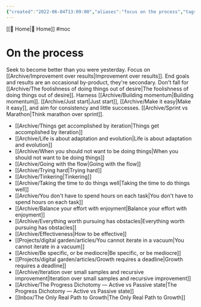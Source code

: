 ```yaml
---
{"created":"2022-06-04T13:09:00","aliases":"focus on the process","tags":["moc"],"dg-publish":true,"permalink":"/resources/mo-cs/on-the-process-mo-c/","dgPassFrontmatter":true,"updated":"2024-12-21T15:05:46.805+01:00"}
---
```


[[ Home\| Home]] #moc 
# On the process

Seek to become better than you were yesterday. 
Focus on [[Archive/Improvement over results\|Improvement over results]]. End goals and results are an occasional by-product, they're secondary. Don't fall for [[Archive/The foolishness of doing things out of desire\|The foolishness of doing things out of desire]]. Harness [[Archive/Building momentum\|Building momentum]]. 
[[Archive/Just start\|Just start]], [[Archive/Make it easy\|Make it easy]], and aim for consistency and little successes. [[Archive/Sprint vs Marathon\|Think marathon over sprint]].

- [[Archive/Things get accomplished by iteration\|Things get accomplished by iteration]]
- [[Archive/Life is about adaptation and evolution\|Life is about adaptation and evolution]]
- [[Archive/When you should not want to be doing things\|When you should not want to be doing things]]
- [[Archive/Going with the flow\|Going with the flow]]
- [[Archive/Trying hard\|Trying hard]]
- [[Archive/Tinkering\|Tinkering]]
- [[Archive/Taking the time to do things well\|Taking the time to do things well]]
- [[Archive/You don't have to spend hours on each task\|You don't have to spend hours on each task]]
- [[Archive/Balance your effort with enjoyment\|Balance your effort with enjoyment]]
- [[Archive/Everything worth pursuing has obstacles\|Everything worth pursuing has obstacles]]
- [[Archive/Effectiveness\|How to be effective]]
- [[Projects/digital garden/articles/You cannot iterate in a vacuum\|You cannot iterate in a vacuum]]
- [[Archive/Be specific, or be mediocre\|Be specific, or be mediocre]]
- [[Projects/digital garden/articles/Growth requires a deadline\|Growth requires a deadline]]
- [[Archive/Iteration over small samples and recursive improvement\|Iteration over small samples and recursive improvement]]
- [[Archive/The Progress Dichotomy — Active vs Passive state\|The Progress Dichotomy — Active vs Passive state]]
- [[Inbox/The Only Real Path to Growth\|The Only Real Path to Growth]]